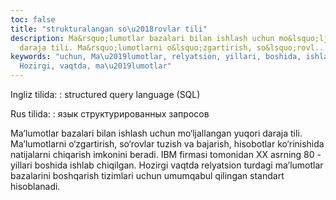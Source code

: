 ```yaml
---
toc: false
title: "strukturalangan so\u2018rovlar tili"
description: Ma&rsquo;lumotlar bazalari bilan ishlash uchun mo&lsquo;ljallangan yuqori
  daraja tili. Ma&rsquo;lumotlarni o&lsquo;zgartirish, so&lsquo;rovl...
keywords: "uchun, Ma\u2019lumotlar, relyatsion, yillari, boshida, ishlab, chiqilgan,
  Hozirgi, vaqtda, ma\u2019lumotlar"
---
```


Ingliz tilida:
:   structured query language (SQL)

Rus tilida:
:   язык структурированных запросов

Ma’lumotlar bazalari bilan ishlash uchun mo‘ljallangan yuqori daraja tili. Ma’lumotlarni o‘zgartirish, so‘rovlar tuzish va bajarish, hisobotlar ko‘rinishida natijalarni chiqarish imkonini beradi. IBM firmasi tomonidan XX asrning 80 - yillari boshida ishlab chiqilgan. Hozirgi vaqtda relyatsion turdagi ma’lumotlar bazalarini boshqarish tizimlari uchun umumqabul qilingan standart hisoblanadi.